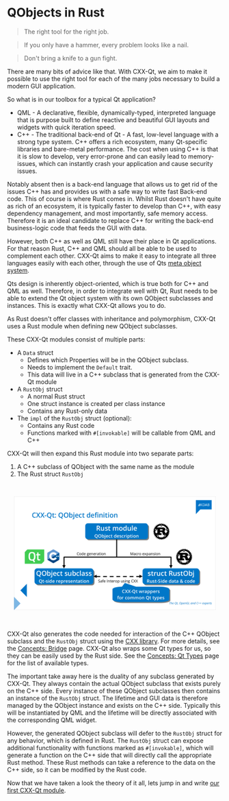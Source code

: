 <!--
SPDX-FileCopyrightText: 2022 Klarälvdalens Datakonsult AB, a KDAB Group company <info@kdab.com>
SPDX-FileContributor: Leon Matthes <leon.matthes@kdab.com>

SPDX-License-Identifier: MIT OR Apache-2.0
-->

# QObjects in Rust

> The right tool for the right job.

> If you only have a hammer, every problem looks like a nail.

> Don't bring a knife to a gun fight.

There are many bits of advice like that.
With CXX-Qt, we aim to make it possible to use the right tool for each of the many jobs necessary to build a modern GUI application.

So what is in our toolbox for a typical Qt application?
- QML - A declarative, flexible, dynamically-typed, interpreted language that is purpose built to define reactive and beautiful GUI layouts and widgets with quick iteration speed.
- C++ - The traditional back-end of Qt - A fast, low-level language with a strong type system. C++ offers a rich ecosystem, many Qt-specific libraries and bare-metal performance. The cost when using C++ is that it is slow to develop, very error-prone and can easily lead to memory-issues, which can instantly crash your application and cause security issues.

Notably absent then is a back-end language that allows us to get rid of the issues C++ has and provides us with a safe way to write fast Back-end code.
This of course is where Rust comes in.
Whilst Rust doesn't have quite as rich of an ecosystem, it is typically faster to develop than C++, with easy dependency management, and most importantly, safe memory access.
Therefore it is an ideal candidate to replace C++ for writing the back-end business-logic code that feeds the GUI with data.

However, both C++ as well as QML still have their place in Qt applications.
For that reason Rust, C++ and QML should all be able to be used to complement each other.
CXX-Qt aims to make it easy to integrate all three languages easily with each other, through the use of Qts [meta object system](https://doc.qt.io/qt-5/metaobjects.html).

Qts design is inherently object-oriented, which is true both for C++ and QML as well.
Therefore, in order to integrate well with Qt, Rust needs to be able to extend the Qt object system with its own QObject subclasses and instances.
This is exactly what CXX-Qt allows you to do.

As Rust doesn't offer classes with inheritance and polymorphism, CXX-Qt uses a Rust module when defining new QObject subclasses.

These CXX-Qt modules consist of multiple parts:
- A `Data` struct
    - Defines which Properties will be in the QObject subclass.
    - Needs to implement the `Default` trait.
    - This data will live in a C++ subclass that is generated from the CXX-Qt module
- A `RustObj` struct
    - A normal Rust struct
    - One struct instance is created per class instance
    - Contains any Rust-only data
- The `impl` of the `RustObj` struct (optional):
    - Contains any Rust code
    - Functions marked with `#[invokable]` will be callable from QML and C++

CXX-Qt will then expand this Rust module into two separate parts:
1. A C++ subclass of QObject with the same name as the module
2. The Rust struct `RustObj`

<div style="padding: 1rem; text-align: center;">

![Overview of CXX-Qt module generation](../images/cxx_qt_module_generation.png)

</div>

CXX-Qt also generates the code needed for interaction of the C++ QObject subclass and the `RustObj` struct using the [CXX library](https://cxx.rs/).
For more details, see the [Concepts: Bridge](../concepts/bridge.md) page.
CXX-Qt also wraps some Qt types for us, so they can be easily used by the Rust side.
See the [Concepts: Qt Types](../concepts/types.md) page for the list of available types.

The important take away here is the duality of any subclass generated by CXX-Qt.
They always contain the actual QObject subclass that exists purely on the C++ side.
Every instance of these QObject subclasses then contains an instance of the `RustObj` struct.
The lifetime and GUI data is therefore managed by the QObject instance and exists on the C++ side.
Typically this will be instantiated by QML and the lifetime will be directly associated with the corresponding QML widget.

However, the generated QObject subclass will defer to the `RustObj` struct for any behavior, which is defined in Rust.
The `RustObj` struct can expose additional functionality with functions marked as `#[invokable]`, which will generate a function on the C++ side that will directly call the appropriate Rust method.
These Rust methods can take a reference to the data on the C++ side, so it can be modified by the Rust code.

Now that we have taken a look the theory of it all, lets jump in and write [our first CXX-Qt module](./2-our-first-cxx-qt-module.md).


